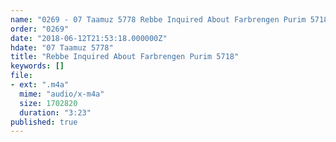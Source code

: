 ```yaml
---
name: "0269 - 07 Taamuz 5778 Rebbe Inquired About Farbrengen Purim 5718"
order: "0269"
date: "2018-06-12T21:53:18.000000Z"
hdate: "07 Taamuz 5778"
title: "Rebbe Inquired About Farbrengen Purim 5718"
keywords: []
file:
- ext: ".m4a"
  mime: "audio/x-m4a"
  size: 1702820
  duration: "3:23"
published: true
---
```


